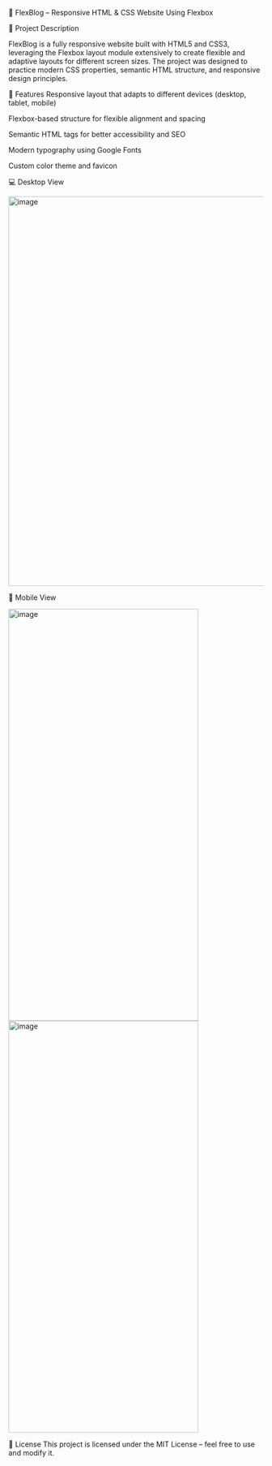 📄 FlexBlog – Responsive HTML & CSS Website Using Flexbox

📌 Project Description

FlexBlog is a fully responsive website built with HTML5 and CSS3, leveraging the Flexbox layout module extensively to create flexible and adaptive layouts for different screen sizes.
The project was designed to practice modern CSS properties, semantic HTML structure, and responsive design principles.

🚀 Features
Responsive layout that adapts to different devices (desktop, tablet, mobile)

Flexbox-based structure for flexible alignment and spacing

Semantic HTML tags for better accessibility and SEO

Modern typography using Google Fonts

Custom color theme and favicon

💻 Desktop View

<img width="1366" height="768" alt="image" src="https://github.com/user-attachments/assets/31aa3086-edc7-4fb1-a227-373756db25dc" />

📱 Mobile View

<img width="375" height="812" alt="image" src="https://github.com/user-attachments/assets/a5c066bd-0eac-4676-9c0b-339899e04e26" />
<img width="375" height="812" alt="image" src="https://github.com/user-attachments/assets/27099f50-9bec-450a-87f0-a78d26fa4c17" />


📜 License
This project is licensed under the MIT License – feel free to use and modify it.
